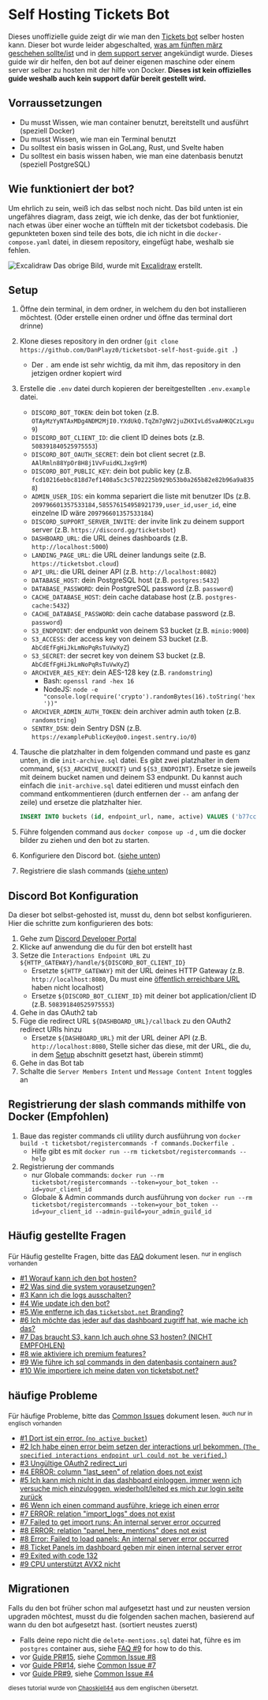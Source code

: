 # Self Hosting Tickets Bot

Dieses unoffizielle guide zeigt dir wie man den [Tickets bot](https://discord.com/users/508391840525975553) selber hosten kann. Dieser bot wurde leider abgeschalted, [was am fünften märz geschehen sollte/ist](https://discord.com/channels/508392876359680000/508410703439462400/1325516916995129445) und in [dem support server](https://discord.gg/XX2TxVCq6g) angekündigt wurde. Dieses guide wir dir helfen, den bot auf deiner eigenen maschine oder einem server selber zu hosten mit der hilfe von Docker. **Dieses ist kein offizielles guide weshalb auch kein support dafür bereit gestellt wird.**

## Vorraussetzungen

- Du musst Wissen, wie man container benutzt, bereitstellt und ausführt (speziell Docker)
- Du musst Wissen, wie man ein Terminal benutzt
- Du solltest ein basis wissen in GoLang, Rust, und Svelte haben
- Du solltest ein basis wissen haben, wie man eine datenbasis benutzt (speziell PostgreSQL)

## Wie funktioniert der bot?

Um ehrlich zu sein, weiß ich das selbst noch nicht. Das bild unten ist ein ungefähres diagram, dass zeigt, wie ich denke, das der bot funktionier, nach etwas über einer woche an tüffteln mit der ticketsbot codebasis. Die gepunkteten boxen sind teile des bots, die ich nicht in die `docker-compose.yaml` datei, in diesem repository, eingefügt habe, weshalb sie fehlen.

![Excalidraw](./images/ticketsbot-2025-01-11T23_47_40_622Z.svg)
Das obrige Bild, wurde mit [Excalidraw](https://excalidraw.com/) erstellt.

## Setup

1. Öffne dein terminal, in dem ordner, in welchem du den bot installieren möchtest. (Oder erstelle einen ordner und öffne das terminal dort drinne)
2. Klone dieses repository in den ordner (`git clone https://github.com/DanPlayz0/ticketsbot-self-host-guide.git .`)
   - Der `.` am ende ist sehr wichtig, da mit ihm, das repository in den jetzigen ordner kopiert wird
3. Erstelle die `.env` datei durch kopieren der bereitgestellten `.env.example` datei.

   - `DISCORD_BOT_TOKEN`: dein bot token (z.B. `OTAyMzYyNTAxMDg4NDM2MjI0.YXdUkQ.TqZm7gNV2juZHXIvLdSvaAHKQCzLxgu9`)
   - `DISCORD_BOT_CLIENT_ID`: die client ID deines bots (z.B. `508391840525975553`)
   - `DISCORD_BOT_OAUTH_SECRET`: dein bot client secret (z.B. `AAlRmln88YpOr8H8j1VvFuidKLJxg9rM`)
   - `DISCORD_BOT_PUBLIC_KEY`: dein bot public key (z.B. `fcd10216ebbc818d7ef1408a5c3c5702225b929b53b0a265b82e82b96a9a8358`)
   - `ADMIN_USER_IDS`: ein komma separiert die liste mit benutzer IDs (z.B. `209796601357533184,585576154958921739,user_id,user_id`, eine einzelne ID wäre `209796601357533184`)
   - `DISCORD_SUPPORT_SERVER_INVITE`: der invite link zu deinem support server (z.B. `https://discord.gg/ticketsbot`)
   - `DASHBOARD_URL`: die URL deines dashboards (z.B. `http://localhost:5000`)
   - `LANDING_PAGE_URL`: die URL deiner landungs seite (z.B. `https://ticketsbot.cloud`)
   - `API_URL`: die URL deiner API (z.B. `http://localhost:8082`)
   - `DATABASE_HOST`: dein PostgreSQL host (z.B. `postgres:5432`)
   - `DATABASE_PASSWORD`: dein PostgreSQL password (z.B. `password`)
   - `CACHE_DATABASE_HOST`: dein cache database host (z.B. `postgres-cache:5432`)
   - `CACHE_DATABASE_PASSWORD`: dein cache database password (z.B. `password`)
   - `S3_ENDPOINT`: der endpunkt von deinem S3 bucket (z.B. `minio:9000`)
   - `S3_ACCESS`: der access key von deinem S3 bucket (z.B. `AbCdEfFgHiJkLmNoPqRsTuVwXyZ`)
   - `S3_SECRET`: der secret key von deinem S3 bucket (z.B. `AbCdEfFgHiJkLmNoPqRsTuVwXyZ`)
   - `ARCHIVER_AES_KEY`: dein AES-128 key (z.B. `randomstring`)
     - Bash: `openssl rand -hex 16`
     - NodeJS: `node -e "console.log(require('crypto').randomBytes(16).toString('hex'))"`
   - `ARCHIVER_ADMIN_AUTH_TOKEN`: dein archiver admin auth token (z.B. `randomstring`)
   - `SENTRY_DSN`: dein Sentry DSN (z.B. `https://examplePublicKey@o0.ingest.sentry.io/0`)

4. Tausche die platzhalter in dem folgenden command und paste es ganz unten, in die `init-archive.sql` datei. Es gibt zwei platzhalter in dem command, `${S3_ARCHIVE_BUCKET}` und `${S3_ENDPOINT}`. Ersetze sie jeweils mit deinem bucket namen und deinem S3 endpunkt. Du kannst auch einfach die `init-archive.sql` datei editieren und musst einfach den command entkommentieren (durch entfernen der `--` am anfang der zeile) und ersetze die platzhalter hier.

   ```sql
   INSERT INTO buckets (id, endpoint_url, name, active) VALUES ('b77cc1a0-91ec-4d64-bb6d-21717737ea3c', 'https://${S3_ENDPOINT}', '${S3_ARCHIVE_BUCKET}', TRUE);
   ```

5. Führe folgenden command aus `docker compose up -d` , um die docker bilder zu ziehen und den bot zu starten.
6. Konfiguriere den Discord bot. ([siehe unten](#discord-bot-konfiguration))
7. Registriere die slash commands ([siehe unten](#registrierung-der-slash-commands-mithilfe-von-Docker-empfohlen))

## Discord Bot Konfiguration

Da dieser bot selbst-gehosted ist, musst du, denn bot selbst konfigurieren. Hier die schritte zum konfigurieren des bots:

1. Gehe zum [Discord Developer Portal](https://discord.com/developers/applications)
2. Klicke auf anwendung die du für den bot erstellt hast 
3. Setze die `Interactions Endpoint URL` zu `${HTTP_GATEWAY}/handle/${DISCORD_BOT_CLIENT_ID}`
   - Ersetzte `${HTTP_GATEWAY}` mit der URL deines HTTP Gateway (z.B. `http://localhost:8080`, Du must eine [öffentlich erreichbare URL](./wiki/faq.md#6-i-want-anyone-to-be-able-to-use-the-dashboard-how-do-i-do-that) haben nicht localhost)
   - Ersetze `${DISCORD_BOT_CLIENT_ID}` mit deiner bot application/client ID (z.B. `508391840525975553`)
4. Gehe in das OAuth2 tab
5. Füge die redirect URL `${DASHBOARD_URL}/callback` zu den OAuth2 redirect URIs hinzu
   - Ersetze `${DASHBOARD_URL}` mit der URL deiner API (z.B. `http://localhost:8080`, Stelle sicher das diese, mit der URL, die du, in dem [Setup](#setup) abschnitt gesetzt hast, überein stimmt)
6. Gehe in das Bot tab
7. Schalte die `Server Members Intent` und `Message Content Intent` toggles an

## Registrierung der slash commands mithilfe von Docker (Empfohlen)

1. Baue das register commands cli utility durch ausführung von `docker build -t ticketsbot/registercommands -f commands.Dockerfile .`
   - Hilfe gibt es mit `docker run --rm ticketsbot/registercommands --help`
2. Registrierung der commands
   - nur Globale commands: `docker run --rm ticketsbot/registercommands --token=your_bot_token --id=your_client_id`
   - Globale & Admin commands durch ausführung von `docker run --rm ticketsbot/registercommands --token=your_bot_token --id=your_client_id --admin-guild=your_admin_guild_id`

## Häufig gestellte Fragen

Für Häufig gestellte Fragen, bitte das [FAQ](./wiki/faq.md) dokument lesen. <sup>nur in englisch vorhanden</sup>

- [#1 Worauf kann ich den bot hosten?](./wiki/faq.md#1-what-can-i-host-this-on)
- [#2 Was sind die system vorausetzungen?](./wiki/faq.md#2-what-are-the-system-requirements)
- [#3 Kann ich die logs ausschalten?](./wiki/faq.md#3-can-i-turn-off-the-logging)
- [#4 Wie update ich den bot?](./wiki/faq.md#4-how-do-i-update-the-bot)
- [#5 Wie entferne ich das `ticketsbot.net` Branding?](./wiki/faq.md#5-how-do-i-get-rid-of-the-ticketsbotnet-branding)
- [#6 Ich möchte das jeder auf das dashboard zugriff hat, wie mache ich das?](./wiki/faq.md#6-i-want-anyone-to-be-able-to-use-the-dashboard-how-do-i-do-that)
- [#7 Das braucht S3, kann Ich auch ohne S3 hosten? (NICHT EMPFOHLEN)](./wiki/faq.md#7-this-requires-s3-can-i-host-this-without-s3-not-recommended)
- [#8 wie aktiviere ich premium features?](./wiki/faq.md#8-how-do-i-activate-premium-features)
- [#9 Wie führe ich sql commands in den datenbasis containern aus?](./wiki/faq.md#9-how-do-i-run-the-sql-commands-inside-the-database-containers)
- [#10 Wie importiere ich meine daten von ticketsbot.net?](./wiki/faq.md#10-how-do-i-import-data-from-ticketsbotnet)

## häufige Probleme

Für häufige Probleme, bitte das [Common Issues](./wiki/common-issues.md) dokument lesen. <sup>auch nur in englisch vorhanden</sup>

- [#1 Dort ist ein error. (`no active bucket`)](./wiki/common-issues.md#1-theres-an-error-no-active-bucket)
- [#2 Ich habe einen error beim setzen der interactions url bekommen. (`The specified interactions endpoint url could not be verified.`)](./wiki/common-issues.md#2-i-got-an-error-while-setting-the-interactions-url-the-specified-interactions-endpoint-url-could-not-be-verified)
- [#3 Ungültige OAuth2 redirect_uri](./wiki/common-issues.md#3-invalid-oauth2-redirect_uri)
- [#4 ERROR: column "last_seen" of relation does not exist](./wiki/common-issues.md#4-error-column-last_seen-of-relation-does-not-exist)
- [#5 Ich kann mich nicht in das dashboard einloggen. immer wenn ich versuche mich einzuloggen, wiederholt/leited es mich zur login seite zurück](./wiki/common-issues.md#5-i-cant-login-to-the-dashboard-every-time-i-try-to-login-it-loopsredirects-me-back-to-the-login-page)
- [#6 Wenn ich einen command ausführe, kriege ich einen error](./wiki/common-issues.md#6-when-i-run-a-command-i-get-an-error)
- [#7 ERROR: relation "import_logs" does not exist](./wiki/common-issues.md#7-error-relation-import_logs-does-not-exist)
- [#7 Failed to get import runs: An internal server error occurred](./wiki/common-issues.md#7-error-relation-import_logs-does-not-exist)
- [#8 ERROR: relation "panel_here_mentions" does not exist](./wiki/common-issues.md#8-error-relation-panel_here_mentions-does-not-exist)
- [#8 Error: Failed to load panels: An internal server error occurred](./wiki/common-issues.md#8-error-relation-panel_here_mentions-does-not-exist)
- [#8 Ticket Panels im dashboard geben mir einen internal server error](./wiki/common-issues.md#8-error-relation-panel_here_mentions-does-not-exist)
- [#9 Exited with code 132](./wiki/common-issues.md#9-exited-with-code-132)
- [#9 CPU unterstützt AVX2 nicht](./wiki/common-issues.md#9-exited-with-code-132)

## Migrationen

Falls du den bot früher schon mal aufgesetzt hast und zur neusten version upgraden möchtest, musst du die folgenden sachen machen, basierend auf wann du den bot aufgesetzt hast. (sortiert neustes zuerst)

- Falls deine repo nicht die `delete-mentions.sql` datei hat, führe es im `postgres` container aus, siehe [FAQ #9](./wiki/faq.md#9-how-do-i-run-the-sql-commands-inside-the-database-containers) for how to do this.
- vor [Guide PR#15](https://github.com/DanPlayz0/ticketsbot-self-host-guide/pull/15), siehe [Common Issue #8](./wiki/common-issues.md#8-error-relation-panel_here_mentions-does-not-exist)
- vor [Guide PR#14](https://github.com/DanPlayz0/ticketsbot-self-host-guide/pull/14), siehe [Common Issue #7](./wiki/common-issues.md#7-error-relation-import_logs-does-not-exist)
- vor [Guide PR#9](https://github.com/DanPlayz0/ticketsbot-self-host-guide/pull/9), siehe [Common Issue #4](./wiki/common-issues.md#4-error-column-last_seen-of-relation-does-not-exist)

<sub>dieses tutorial wurde von [Chaoskjell44](https://linktr.ee/chaoskjell44) aus dem englischen übersetzt.</sub>
